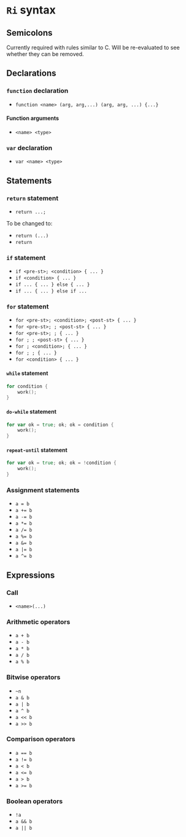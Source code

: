 # `Ri` syntax

## Semicolons

Currently required with rules similar to C. Will be re-evaluated to see whether they can be removed.

## Declarations

### `function` declaration

- `function <name> (arg, arg,...) (arg, arg, ...) {...}`

#### Function arguments

- `<name> <type>`

### `var` declaration

- `var <name> <type>`

## Statements

### `return` statement

- `return ...;`

To be changed to:

- `return (...)`
- `return`

### `if` statement

- `if <pre-st>; <condition> { ... }`
- `if <condition> { ... }`
- `if ... { ... } else { ... }`
- `if ... { ... } else if ...`

### `for` statement

- `for <pre-st>; <condition>; <post-st> { ... }`
- `for <pre-st>; ; <post-st> { ... }`
- `for <pre-st>; ; { ... }`
- `for ; ; <post-st> { ... }`
- `for ; <condition>; { ... }`
- `for ; ; { ... }`
- `for <condition> { ... }`

#### `while` statement

```go
for condition {
    work();
}
```

#### `do-while` statement

```go
for var ok = true; ok; ok = condition {
    work();
}
```

#### `repeat-until` statement

```go
for var ok = true; ok; ok = !condition {
    work();
}
```

### Assignment statements

- `a = b`
- `a += b`
- `a -= b`
- `a *= b`
- `a /= b`
- `a %= b`
- `a &= b`
- `a |= b`
- `a ^= b`

## Expressions

### Call

- `<name>(...)`

### Arithmetic operators

- `a + b`
- `a - b`
- `a * b`
- `a / b`
- `a % b`

### Bitwise operators

- `~n`
- `a & b`
- `a | b`
- `a ^ b`
- `a << b`
- `a >> b`

### Comparison operators

- `a == b`
- `a != b`
- `a < b`
- `a <= b`
- `a > b`
- `a >= b`

### Boolean operators

- `!a`
- `a && b`
- `a || b`